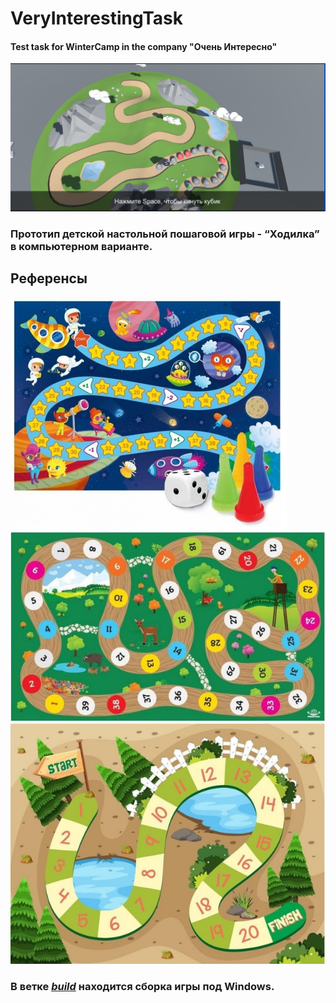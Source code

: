 # VeryInterestingTask
 #### Test task for WinterCamp in the company "Очень Интересно"
 ![Alt text](screenshots/1.jpeg "Start game")

### Прототип детской настольной пошаговой игры - “Ходилка” в компьютерном варианте.


## Референсы
![Alt text](screenshots/2.jpeg)
![Alt text](screenshots/3.jpeg)
![Alt text](screenshots/4.jpeg)

### В ветке _[build](https://github.com/dolbikcop/VeryInterestingTask/tree/build)_ находится сборка игры под Windows.